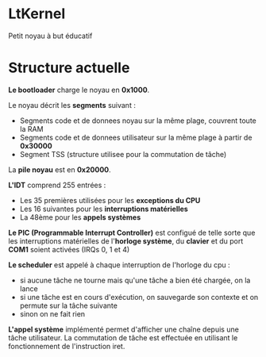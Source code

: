 # LtKernel
Petit noyau à but éducatif

# Structure actuelle

**Le bootloader** charge le noyau en **0x1000**.

Le noyau décrit les **segments** suivant :
 - Segments code et de donnees noyau sur la même plage, couvrent toute la RAM
 - Segments code et de donnees utilisateur sur la même plage à partir de **0x30000**
 - Segment TSS (structure utilisee pour la commutation de tâche)
 
La **pile noyau** est en **0x20000**.

**L'IDT** comprend 255 entrées :
 - Les 35 premières utilisées pour les **exceptions du CPU**
 - Les 16 suivantes pour les **interruptions matérielles**
 - La 48ème pour les **appels systèmes**
 
**Le PIC (Programmable Interrupt Controller)** est configué de telle sorte que les interruptions matérielles de l'**horloge système**, du **clavier** et du port **COM1** soient activées (IRQs 0, 1 et 4)

**Le scheduler** est appelé à chaque interruption de l'horloge du cpu :
 - si aucune tâche ne tourne mais qu'une tâche a bien été chargée, on la lance
 - si une tâche est en cours d'exécution, on sauvegarde son contexte et on permute sur la tâche suivante
 - sinon on ne fait rien

**L'appel système** implémenté permet d'afficher une chaîne depuis une tâche utilisateur. La commutation de tâche est effectuée en utilisant le fonctionnement de l'instruction iret.
